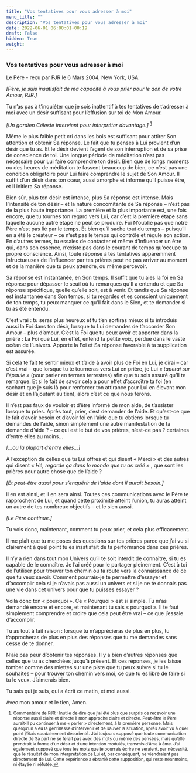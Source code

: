```yaml
---
title: "Vos tentatives pour vous adresser à moi"
menu_title: ""
description: "Vos tentatives pour vous adresser à moi"
date: 2022-06-01 06:00:01+00:19
draft: False
hidden: True
weight:
---
```

### Vos tentatives pour vous adresser à moi

Le Père - reçu par PJR le 6 Mars 2004, New York, USA.

*[Père, je suis insatisfait de ma capacité à vous prier pour le don de votre Amour, PJR.]*

Tu n’as pas à t’inquiéter que je sois inattentif à tes tentatives de t’adresser à moi avec un désir suffisant pour l’effusion sur toi de Mon Amour.

*[Un gardien Céleste intervient pour interpréter davantage.]* <sup id="a1">[1](#f1)</sup>

Même le plus faible petit cri dans les bois est suffisant pour attirer Son attention et obtenir Sa réponse. Le fait que tu penses à Lui provient d’un désir que tu as. Et le désir devient l’agent de son interruption et de sa prise de conscience de toi. Une longue période de méditation n’est pas nécessaire pour Lui faire comprendre ton désir. Bien que de longs moments ou des heures de méditation te fassent beaucoup de bien, ce n’est pas une condition obligatoire pour Lui faire comprendre le sujet de Son Amour. Il suffit d’un désir dans ton cœur, aussi amorphe et informe qu’il puisse être, et Il initiera Sa réponse.

Bien sûr, plus ton désir est intense, plus Sa réponse est intense. Mais l’intensité de ton désir – et la nature concomitante de Sa réponse – n’est pas de la plus haute importance. La première et la plus importante est, une fois encore, que tu tournes ton regard vers Lui, car c’est la première étape sans laquelle aucune autre étape ne peut se produire.
Foi
N’oublie pas que notre Père n’est pas lié par le temps. Et bien qu’il sache tout du temps – puisqu’il en a été le créateur – ce n’est pas le temps qui contrôle et régule son action. En d’autres termes, tu essaies de contacter et même d’influencer un être qui, dans son essence, n’existe pas dans le courant de temps qu’occupe ta propre conscience. Ainsi, toute réponse à tes tentatives apparemment infructueuses de l’influencer par tes prières peut ne pas arriver au moment et de la manière que tu peux attendre, ou même percevoir.

Sa réponse est instantanée, en Son temps. Il suffit que tu aies la foi en Sa réponse pour dépasser le seuil où tu remarques qu’Il a entendu et que Sa réponse spécifique, quelle qu’elle soit, est à venir. Et tandis que Sa réponse est instantanée dans Son temps, si tu regardes et es conscient uniquement de ton temps, tu peux manquer ce qu’Il fait dans le Sien, et te demander si tu as été entendu.

C’est vrai : tu seras plus heureux et tu t’en sortiras mieux si tu introduis aussi la Foi dans ton désir, lorsque tu Lui demandes de t’accorder Son Amour – plus d’amour. C’est la Foi que tu peux avoir et apporter dans la prière : La Foi que Lui, en effet, entend ta petite voix, perdue dans le vaste océan de l’univers. Apporte la Foi et Sa réponse favorable à ta supplication est assurée.

Si cela te fait te sentir mieux et t’aide à avoir plus de Foi en Lui, je dirai – car c’est vrai – que lorsque tu te tourneras vers Lui en prière, je Lui *« taperai sur l’épaule »* (pour parler en termes terrestres) afin que tu sois assuré qu’Il te remarque. Et si le fait de savoir cela a pour effet d’accroître ta foi (en sachant que je suis là pour renforcer ton attirance pour Lui en élevant mon désir et en l’ajoutant au tien), alors c’est ce que nous ferons.

Il n’est pas faux de vouloir et d’être informé de mon aide, de t’assister lorsque tu pries. Après tout, prier, c’est demander de l’aide. Et qu’est-ce que le fait d’avoir besoin et d’avoir foi en l’aide que tu obtiens lorsque tu demandes de l’aide, sinon simplement une autre manifestation de ta demande d’aide ? – ce qui est le but de vos prières, n’est-ce pas ? certaines d’entre elles au moins…

*[…ou la plupart d’entre elles…]*

À l’exception de celles que tu Lui offres et qui disent « Merci » et des autres qui disent  *« Hé, regarde ça dans le monde que tu as créé »* , que sont les prières pour autre chose que de l’aide ?

*[Et peut-être aussi pour s’enquérir de l’aide dont il aurait besoin.]*

Il en est ainsi, et il en sera ainsi. Toutes ces communications avec le Père te rapprochent de Lui, et quand cette proximité atteint l’union, tu auras atteint un autre de tes nombreux objectifs – et le sien aussi.

*[Le Père continue.]*

Tu vois donc, maintenant, comment tu peux prier, et cela plus efficacement.

Il me plaît que tu me poses des questions sur tes prières parce que j’ai vu si clairement à quel point tu es insatisfait de ta performance dans ces prières.

Il n’y a rien dans tout mon Univers qu’il te soit interdit de connaître, si tu es capable de le connaître. Je l’ai créé pour le partager pleinement. C’est à toi de l’utiliser pour trouver ton chemin ou ta route vers la connaissance de ce que tu veux savoir. Comment pourrais-je te permettre d’essayer et d’accomplir cela si je n’avais pas aussi un univers et si je ne te donnais pas une vie dans cet univers pour que tu puisses essayer ?

Voilà donc ton « pourquoi ». Ce « Pourquoi » est si simple. Tu m’as demandé encore et encore, et maintenant tu sais « pourquoi ». Il te faut simplement comprendre et croire que cela peut être vrai – ce que j’essaie d’accomplir.

Tu as tout à fait raison : lorsque tu m’apprécieras de plus en plus, tu t’approcheras de plus en plus des réponses que tu me demandes sans cesse de te donner.

N’aie pas peur d’obtenir tes réponses. Il y a bien d’autres réponses que celles que tu as cherchées jusqu’à présent. Et ces réponses, je les laisse tomber comme des miettes sur une piste que tu peux suivre si tu le souhaites – pour trouver ton chemin vers moi, ce que tu es libre de faire si tu le veux. J’aimerais bien.

Tu sais qui je suis, qui a écrit ce matin, et moi aussi.

Avec mon amour et le tien, Amen.
<small>

1. <large id="f1"> Commentaire de PJR : Inutile de dire que j’ai été plus que surpris de recevoir une réponse aussi claire et directe à mon approche claire et directe. Peut-être le Père aurait-il pu continuer à me « parler » directement, à la première personne. Mais quelqu’un a eu la gentillesse d’intervenir et de sauver la situation, après avoir vu à quel point j’étais soudainement désorienté. J’ai toujours supposé que toute communication directe de Sa part ne se ferait pas avec des mots ou même des pensées, mais qu’elle prendrait la forme d’un désir et d’une intention modulés, transmis d’âme à âme. J’ai également supposé que tous les mots que je pourrais écrire ne seraient, par nécessité, que le résultat de mon interprétation de Lui et, par conséquent, ne viendraient pas directement de Lui. Cette expérience a ébranlé cette supposition, qui reste néanmoins, ni étayée ni réfutée.[↩](#a1)

